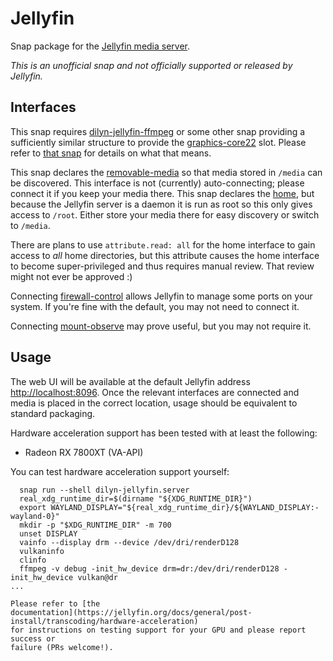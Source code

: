 # Jellyfin

Snap package for the [Jellyfin media server](https://jellyfin.org/).

*This is an unofficial snap and not officially supported or released by Jellyfin.*

## Interfaces

This snap requires [dilyn-jellyfin-ffmpeg](https://snapcraft.io/dilyn-jellyfin-ffmpeg)
or some other snap providing a sufficiently similar structure to provide the [graphics-core22](https://canonical.com/mir/docs/the-graphics-core22-snap-interface)
slot. Please refer to [that snap](../jellyfin-ffmpeg) for details on what that
means.

This snap declares the [removable-media](https://snapcraft.io/docs/removable-media-interface)
so that media stored in `/media` can be discovered. This interface is not
(currently) auto-connecting; please connect it if you keep your media there.
This snap declares the [home](https://snapcraft.io/docs/home-interface), but
because the Jellyfin server is a daemon it is run as root so this only gives
access to `/root`. Either store your media there for easy discovery or switch
to `/media`.

There are plans to use `attribute.read: all` for the home interface to gain
access to *all* home directories, but this attribute causes the home interface
to become super-privileged and thus requires manual review. That review might
not ever be approved :)

Connecting [firewall-control](https://snapcraft.io/docs/firewall-control-interface)
allows Jellyfin to manage some ports on your system. If you're fine with the
default, you may not need to connect it.

Connecting [mount-observe](https://snapcraft.io/docs/mount-observe-interface)
may prove useful, but you may not require it.

## Usage

The web UI will be available at the default Jellyfin address <http://localhost:8096>.
Once the relevant interfaces are connected and media is placed in the correct
location, usage should be equivalent to standard packaging.

Hardware acceleration support has been tested with at least the following:

 * Radeon RX 7800XT (VA-API)

You can test hardware acceleration support yourself:

```
  snap run --shell dilyn-jellyfin.server
  real_xdg_runtime_dir=$(dirname "${XDG_RUNTIME_DIR}")
  export WAYLAND_DISPLAY="${real_xdg_runtime_dir}/${WAYLAND_DISPLAY:-wayland-0}"
  mkdir -p "$XDG_RUNTIME_DIR" -m 700
  unset DISPLAY
  vainfo --display drm --device /dev/dri/renderD128
  vulkaninfo
  clinfo
  ffmpeg -v debug -init_hw_device drm=dr:/dev/dri/renderD128 -init_hw_device vulkan@dr
...

Please refer to [the
documentation](https://jellyfin.org/docs/general/post-install/transcoding/hardware-acceleration)
for instructions on testing support for your GPU and please report success or
failure (PRs welcome!).
